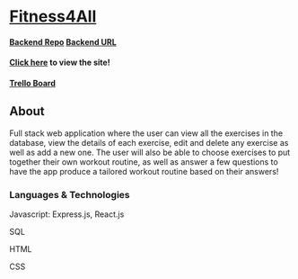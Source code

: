 # [Fitness4All]()

#### [Backend Repo](https://github.com/DiegoCarrero/Fitness4All-Backend) [Backend URL](https://fitness4all.onrender.com)

#### [Click here]() to view the site!

#### [Trello Board](https://trello.com/invite/b/yAGyfFx3/ATTI29bf634e2274fa61f223f09adb903ea444920644/fitness4all-app)

## About
Full stack web application where the user can view all the exercises in the database, view the details of each exercise, edit and delete any exercise as well as add a new one. The user will also be able to choose exercises to put together their own workout routine, as well as answer a few questions to have the app produce a tailored workout routine based on their answers!

### Languages & Technologies
<p>Javascript: Express.js, React.js</p>
<p>SQL</p>
<p>HTML</p>
<p>CSS</p>
